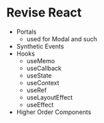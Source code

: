 # Revise React
-   Portals
    -   used for Modal and such
-   Synthetic Events
-   Hooks
    -   useMemo
    -   useCallback
    -   useState
    -   useContext
    -   useRef
    -   useLayoutEffect
    -   useEffect
-   Higher Order Components